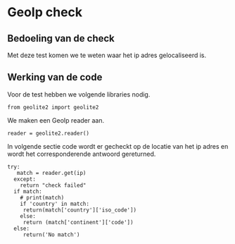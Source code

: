 # GeoIp check

## Bedoeling van de check
Met deze test komen we te weten waar het ip adres gelocaliseerd is.

## Werking van de code
Voor de test hebben we volgende libraries nodig.
```
from geolite2 import geolite2
```

We maken een GeoIp reader aan.
```
reader = geolite2.reader()
```

In volgende sectie code wordt er gecheckt op de locatie van het ip adres en wordt het corresponderende antwoord gereturned.
```
try:
   match = reader.get(ip)
  except:
    return "check failed"
  if match:
    # print(match)
    if 'country' in match:
     return(match['country']['iso_code'])
    else:
     return (match['continent']['code'])
  else:
     return('No match')
```
  